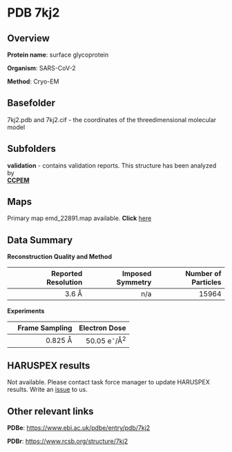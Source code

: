 # PDB 7kj2

## Overview

**Protein name**: surface glycoprotein

**Organism**: SARS-CoV-2

**Method**: Cryo-EM



## Basefolder

7kj2.pdb and 7kj2.cif - the coordinates of the threedimensional molecular model

## Subfolders





**validation** - contains validation reports. This structure has been analyzed by <br>     [**CCPEM**](https://github.com/thorn-lab/coronavirus_structural_task_force/tree/master/pdb/surface_glycoprotein/SARS-CoV-2/7kj2/validation/ccpem-validation)



## Maps

Primary map emd_22891.map available. **Click** [here](http://ftp.wwpdb.org/pub/emdb/structures/EMD-22891/map/) 

## Data Summary
**Reconstruction Quality and Method**

|   | Reported Resolution | Imposed Symmetry | Number of Particles |
|---|-------------:|----------------:|--------------:|
|   |3.6 Å|n/a|15964|

**Experiments**

|   | Frame Sampling | Electron Dose |
|---|-------------:|----------------:|
|   |0.825 Å|50.05 e<sup>-</sup>/Å<sup>2</sup>|

## HARUSPEX results

Not available. Please contact task force manager to update HARUSPEX results. Write an [issue](https://github.com/thorn-lab/coronavirus_structural_task_force/issues) to us.

## Other relevant links 
**PDBe**:  https://www.ebi.ac.uk/pdbe/entry/pdb/7kj2
 
**PDBr**: https://www.rcsb.org/structure/7kj2 
